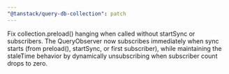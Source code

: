 ```yaml
---
"@tanstack/query-db-collection": patch
---
```


Fix collection.preload() hanging when called without startSync or subscribers. The QueryObserver now subscribes immediately when sync starts (from preload(), startSync, or first subscriber), while maintaining the staleTime behavior by dynamically unsubscribing when subscriber count drops to zero.
